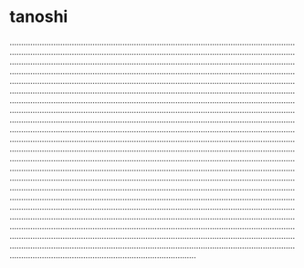 # tanoshi

.........................................................................................................................................................................................................................................................................................................................................................................................................................................................................................................................................................................................................................................................................................................................................................................................................................................................................................................................................................................................................................................................................................................................................................................................................................................................................................................................................................................................................................................................................................................................................................................................................................................................................................................................................................................................................................................................................................................................................................................................................................................................................................................................................................................................................................................................................................................................................................................................................................................................................................................................................................................................................................................................................................................................................................................................................................................................................................................................